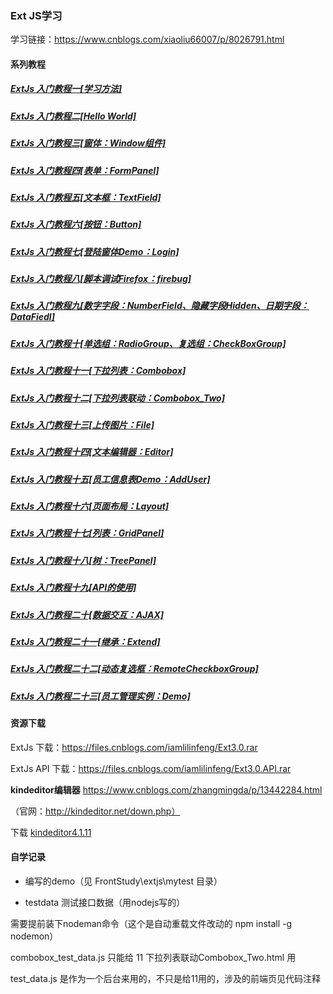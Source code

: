 ### Ext JS学习



学习链接：https://www.cnblogs.com/xiaoliu66007/p/8026791.html



#### 系列教程

##### [ExtJs 入门教程一[学习方法]](http://www.cnblogs.com/iamlilinfeng/archive/2012/06/18/2553481.html)
##### [ExtJs 入门教程二[Hello World]](http://www.cnblogs.com/iamlilinfeng/archive/2012/06/18/2553527.html)
##### [ExtJs 入门教程三[窗体：Window组件]](http://www.cnblogs.com/iamlilinfeng/archive/2012/06/18/2553627.html)
##### [ExtJs 入门教程四[表单：FormPanel]](http://www.cnblogs.com/iamlilinfeng/archive/2012/06/19/2554652.html)
##### [ExtJs 入门教程五[文本框：TextField]](http://www.cnblogs.com/iamlilinfeng/archive/2012/06/21/2557756.html)
##### [ExtJs 入门教程六[按钮：Button]](http://www.cnblogs.com/iamlilinfeng/archive/2012/06/21/2557900.html)
##### [ExtJs 入门教程七[登陆窗体Demo：Login]](http://www.cnblogs.com/iamlilinfeng/archive/2012/06/21/2558075.html)
##### [ExtJs 入门教程八[脚本调试Firefox：firebug]](http://www.cnblogs.com/iamlilinfeng/archive/2012/06/23/2558813.html)
##### [ExtJs 入门教程九[数字字段：NumberField、隐藏字段Hidden、日期字段：DataFiedl]](http://www.cnblogs.com/iamlilinfeng/archive/2012/06/23/2559166.html)
##### [ExtJs 入门教程十[单选组：RadioGroup、复选组：CheckBoxGroup]](http://www.cnblogs.com/iamlilinfeng/archive/2012/06/23/2559234.html)
##### [ExtJs 入门教程十一[下拉列表：Combobox]](http://www.cnblogs.com/iamlilinfeng/archive/2012/06/23/2559421.html)
##### [ExtJs 入门教程十二[下拉列表联动：Combobox_Two]](http://www.cnblogs.com/iamlilinfeng/archive/2012/06/23/2559532.html)
##### [ExtJs 入门教程十三[上传图片：File]](http://www.cnblogs.com/iamlilinfeng/archive/2012/06/24/2560565.html)
##### [ExtJs 入门教程十四[文本编辑器：Editor]](http://www.cnblogs.com/iamlilinfeng/archive/2012/06/25/2560686.html)
##### [ExtJs 入门教程十五[员工信息表Demo：AddUser]](http://www.cnblogs.com/iamlilinfeng/archive/2012/06/25/2560835.html)
##### [ExtJs 入门教程十六[页面布局：Layout]](http://www.cnblogs.com/iamlilinfeng/archive/2012/06/26/2563047.html)
##### [ExtJs 入门教程十七[列表：GridPanel]](http://www.cnblogs.com/iamlilinfeng/archive/2012/06/27/2564973.html)
##### [ExtJs 入门教程十八[树：TreePanel]](http://www.cnblogs.com/iamlilinfeng/archive/2012/06/28/2566350.html)
##### [ExtJs 入门教程十九[API的使用]](http://www.cnblogs.com/iamlilinfeng/archive/2012/06/28/2566361.html)
##### [ExtJs 入门教程二十[数据交互：AJAX]](http://www.cnblogs.com/iamlilinfeng/archive/2012/06/29/2566378.html)
##### [ExtJs 入门教程二十一[继承：Extend]](http://www.cnblogs.com/iamlilinfeng/archive/2012/06/29/2569974.html)
##### [ExtJs 入门教程二十二[动态复选框：RemoteCheckboxGroup]](http://www.cnblogs.com/iamlilinfeng/archive/2012/07/03/2574449.html)
##### [ExtJs 入门教程二十三[员工管理实例：Demo]](http://www.cnblogs.com/iamlilinfeng/archive/2012/07/10/2585232.html)



#### 资源下载

ExtJs 下载：https://files.cnblogs.com/iamlilinfeng/Ext3.0.rar

ExtJs API 下载：https://files.cnblogs.com/iamlilinfeng/Ext3.0.API.rar


**kindeditor编辑器** https://www.cnblogs.com/zhangmingda/p/13442284.html

（官网：http://kindeditor.net/down.php）

下载 [kindeditor4.1.11](https://github.com/kindsoft/kindeditor/releases/download/v4.1.11/kindeditor-4.1.11-zh-CN.zip)



#### 自学记录


- 编写的demo（见 FrontStudy\extjs\mytest 目录）


- testdata 测试接口数据（用nodejs写的）

需要提前装下nodeman命令（这个是自动重载文件改动的 npm install -g nodemon）

combobox_test_data.js 只能给 11 下拉列表联动Combobox_Two.html 用

test_data.js 是作为一个后台来用的，不只是给11用的，涉及的前端页见代码注释


